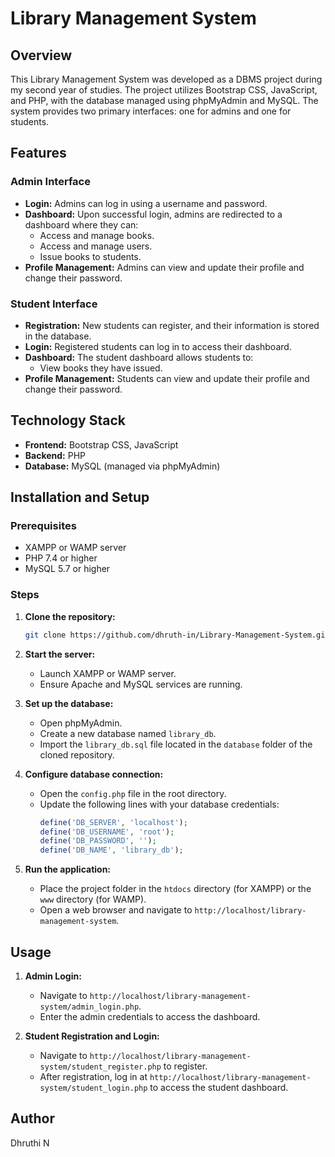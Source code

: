 # Library Management System

## Overview

This Library Management System was developed as a DBMS project during my second year of studies. The project utilizes Bootstrap CSS, JavaScript, and PHP, with the database managed using phpMyAdmin and MySQL. The system provides two primary interfaces: one for admins and one for students.

## Features

### Admin Interface
- **Login:** Admins can log in using a username and password.
- **Dashboard:** Upon successful login, admins are redirected to a dashboard where they can:
  - Access and manage books.
  - Access and manage users.
  - Issue books to students.
- **Profile Management:** Admins can view and update their profile and change their password.

### Student Interface
- **Registration:** New students can register, and their information is stored in the database.
- **Login:** Registered students can log in to access their dashboard.
- **Dashboard:** The student dashboard allows students to:
  - View books they have issued.
- **Profile Management:** Students can view and update their profile and change their password.

## Technology Stack
- **Frontend:** Bootstrap CSS, JavaScript
- **Backend:** PHP
- **Database:** MySQL (managed via phpMyAdmin)

## Installation and Setup

### Prerequisites
- XAMPP or WAMP server
- PHP 7.4 or higher
- MySQL 5.7 or higher

### Steps
1. **Clone the repository:**
   ```bash
   git clone https://github.com/dhruth-in/Library-Management-System.git
   ```

2. **Start the server:**
   - Launch XAMPP or WAMP server.
   - Ensure Apache and MySQL services are running.

3. **Set up the database:**
   - Open phpMyAdmin.
   - Create a new database named `library_db`.
   - Import the `library_db.sql` file located in the `database` folder of the cloned repository.

4. **Configure database connection:**
   - Open the `config.php` file in the root directory.
   - Update the following lines with your database credentials:
     ```php
     define('DB_SERVER', 'localhost');
     define('DB_USERNAME', 'root');
     define('DB_PASSWORD', '');
     define('DB_NAME', 'library_db');
     ```

5. **Run the application:**
   - Place the project folder in the `htdocs` directory (for XAMPP) or the `www` directory (for WAMP).
   - Open a web browser and navigate to `http://localhost/library-management-system`.

## Usage
1. **Admin Login:**
   - Navigate to `http://localhost/library-management-system/admin_login.php`.
   - Enter the admin credentials to access the dashboard.

2. **Student Registration and Login:**
   - Navigate to `http://localhost/library-management-system/student_register.php` to register.
   - After registration, log in at `http://localhost/library-management-system/student_login.php` to access the student dashboard.


## Author
Dhruthi N
